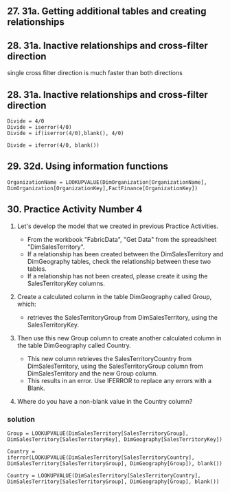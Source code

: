 ## 27. 31a. Getting additional tables and creating relationships

## 28. 31a. Inactive relationships and cross-filter direction

single cross filter direction is much faster than both directions


## 28. 31a. Inactive relationships and cross-filter direction

```
Divide = 4/0
Divide = iserror(4/0)
Divide = if(iserror(4/0),blank(), 4/0)

```

```
Divide = iferror(4/0, blank())
```

## 29. 32d. Using information functions

```
OrganizationName = LOOKUPVALUE(DimOrganization[OrganizationName], DimOrganization[OrganizationKey],FactFinance[OrganizationKey])
```


## 30. Practice Activity Number 4

1. Let's develop the model that we created in previous Practice Activities.
   - From the workbook "FabricData", "Get Data" from the spreadsheet "DimSalesTerritory".
   - If a relationship has been created between the DimSalesTerritory and DimGeography tables, check the relationship between these two tables.
   - If a relationship has not been created, please create it using the SalesTerritoryKey columns.


2. Create a calculated column in the table DimGeography called Group, which:
   - retrieves the SalesTerritoryGroup from DimSalesTerritory, using the SalesTerritoryKey.
  
3. Then use this new Group column to create another calculated column in the table DimGeography called Country.
   - This new column retrieves the SalesTerritoryCountry from DimSalesTerritory, using the SalesTerritoryGroup column from DimSalesTerritory and the new Group column.
   - This results in an error. Use IFERROR to replace any errors with a Blank.
     
3. Where do you have a non-blank value in the Country column?

### solution

```
Group = LOOKUPVALUE(DimSalesTerritory[SalesTerritoryGroup], DimSalesTerritory[SalesTerritoryKey], DimGeography[SalesTerritoryKey])
```

```
Country = iferror(LOOKUPVALUE(DimSalesTerritory[SalesTerritoryCountry], DimSalesTerritory[SalesTerritoryGroup], DimGeography[Group]), blank())
```

```
Country = LOOKUPVALUE(DimSalesTerritory[SalesTerritoryCountry], DimSalesTerritory[SalesTerritoryGroup], DimGeography[Group], blank())
```



    
